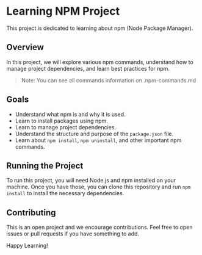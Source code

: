 # Learning NPM Project

This project is dedicated to learning about npm (Node Package Manager).

## Overview

In this project, we will explore various npm commands, understand how to manage project dependencies, and learn best practices for npm.

> Note: You can see all commands information on .npm-commands.md

## Goals

- Understand what npm is and why it is used.
- Learn to install packages using npm.
- Learn to manage project dependencies.
- Understand the structure and purpose of the `package.json` file.
- Learn about `npm install`, `npm uninstall`, and other important npm commands.

## Running the Project

To run this project, you will need Node.js and npm installed on your machine. Once you have those, you can clone this repository and run `npm install` to install the necessary dependencies.

## Contributing

This is an open project and we encourage contributions. Feel free to open issues or pull requests if you have something to add.

Happy Learning!
